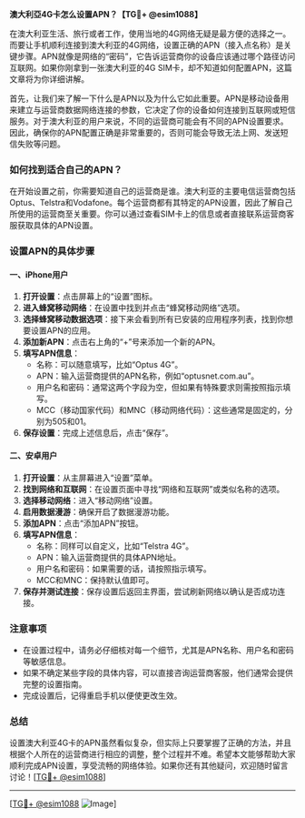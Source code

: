 **澳大利亞4G卡怎么设置APN？【TG💪+ @esim1088】**

在澳大利亚生活、旅行或者工作，使用当地的4G网络无疑是最方便的选择之一。而要让手机顺利连接到澳大利亚的4G网络，设置正确的APN（接入点名称）是关键步骤。APN就像是网络的“密码”，它告诉运营商你的设备应该通过哪个路径访问互联网。如果你刚拿到一张澳大利亚的4G SIM卡，却不知道如何配置APN，这篇文章将为你详细讲解。

首先，让我们来了解一下什么是APN以及为什么它如此重要。APN是移动设备用来建立与运营商数据网络连接的参数，它决定了你的设备如何连接到互联网或短信服务。对于澳大利亚的用户来说，不同的运营商可能会有不同的APN设置要求。因此，确保你的APN配置正确是非常重要的，否则可能会导致无法上网、发送短信失败等问题。

### 如何找到适合自己的APN？

在开始设置之前，你需要知道自己的运营商是谁。澳大利亚的主要电信运营商包括Optus、Telstra和Vodafone。每个运营商都有其特定的APN设置，因此了解自己所使用的运营商至关重要。你可以通过查看SIM卡上的信息或者直接联系运营商客服获取具体的APN设置。

### 设置APN的具体步骤

#### 一、iPhone用户

1. **打开设置**：点击屏幕上的“设置”图标。
2. **进入蜂窝移动网络**：在设置中找到并点击“蜂窝移动网络”选项。
3. **选择蜂窝移动数据选项**：接下来会看到所有已安装的应用程序列表，找到你想要设置APN的应用。
4. **添加新APN**：点击右上角的“+”号来添加一个新的APN。
5. **填写APN信息**：
   - 名称：可以随意填写，比如“Optus 4G”。
   - APN：输入运营商提供的APN名称，例如“optusnet.com.au”。
   - 用户名和密码：通常这两个字段为空，但如果有特殊要求则需按照指示填写。
   - MCC（移动国家代码）和MNC（移动网络代码）：这些通常是固定的，分别为505和01。
6. **保存设置**：完成上述信息后，点击“保存”。

#### 二、安卓用户

1. **打开设置**：从主屏幕进入“设置”菜单。
2. **找到网络和互联网**：在设置页面中寻找“网络和互联网”或类似名称的选项。
3. **选择移动网络**：进入“移动网络”设置。
4. **启用数据漫游**：确保开启了数据漫游功能。
5. **添加APN**：点击“添加APN”按钮。
6. **填写APN信息**：
   - 名称：同样可以自定义，比如“Telstra 4G”。
   - APN：输入运营商提供的具体APN地址。
   - 用户名和密码：如果需要的话，请按照指示填写。
   - MCC和MNC：保持默认值即可。
7. **保存并测试连接**：保存设置后返回主界面，尝试刷新网络以确认是否成功连接。

### 注意事项

- 在设置过程中，请务必仔细核对每一个细节，尤其是APN名称、用户名和密码等敏感信息。
- 如果不确定某些字段的具体内容，可以直接咨询运营商客服，他们通常会提供完整的设置指南。
- 完成设置后，记得重启手机以便使更改生效。

### 总结

设置澳大利亚4G卡的APN虽然看似复杂，但实际上只要掌握了正确的方法，并且根据个人所在的运营商进行相应的调整，整个过程并不难。希望本文能够帮助大家顺利完成APN设置，享受流畅的网络体验。如果你还有其他疑问，欢迎随时留言讨论！[[TG💪+ @esim1088](https://t.me/s/esim1088)]

---

[[TG💪+ @esim1088](https://t.me/s/esim1088) ![Image](https://i.postimg.cc/4NQfJmqS/Snipaste-2025-05-13-00-14-12.png)]